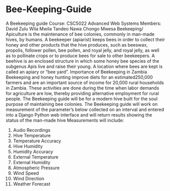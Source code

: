 # Bee-Keeping-Guide
A Beekeeping guide
Course: CSC5022 Advanced Web Systems
Members: David Zulu
	     Wila Mwila
	     Tandeo Nawa
	     Chongo Mwesa
Beekeeping/ Apiculture is the maintenance of bee colonies, commonly in man-made hives, by humans. 
A beekeeper (apiarist) keeps bees in order to collect their honey and other products that the hive produces, such as beeswax, propolis, follower pollen, bee pollen, and royal jelly, and royal jelly, as well as to pollinate crops or to produce bees for sale to other beekeepers. 
A beehive is an enclosed structure in which some honey bee species of the subgenus Apis live and raise their young.
A location where bees are kept is called an apiary or “bee yard”.
Importance of Beekeeping in Zambia
Beekeeping and honey hunting improve diets for an estimated250,000 farmers and are an important source of income for 20,000 rural households in Zambia. These activities are done during the time when labor demands for agriculture are low, thereby providing alternative employment for rural people.
The Beekeeping guide will be for a modern hive built for the soul purpose of maintaining bee colonies. 
The Beekeeping guide will work on measurement of the parameter’s below collected on an interval and entered into a Django Python web interface and will return results showing the status of the man-made hive
Measurements will include:
1.	Audio Recordings
2.	Hive Temperature
3.	Temperature Accuracy
4.	Hive Humidity
5.	Humidity Accuracy
6.	External Temperature
7.	External Humidity
8.	Atmospheric Pressure
9.	Wind Speed
10.	Wind Direction
11.	Weather Forecast


